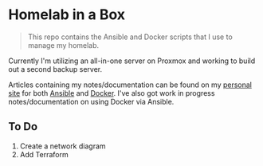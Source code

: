 # Homelab in a Box

> This repo contains the Ansible and Docker scripts that I use to manage my homelab.

Currently I'm utilizing an all-in-one server on Proxmox and working to build out a second backup server. 

Articles containing my notes/documentation can be found on my [personal site](https://justinmountain.com/) for both [Ansible](https://justinmountain.com/projects/running-ansible-in-my-homelab) and [Docker](https://justinmountain.com/projects/running-docker-in-my-homelab). I've also got work in progress notes/documentation on using Docker via Ansible.

## To Do

1. Create a network diagram
1. Add Terraform
